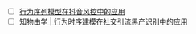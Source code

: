 - [ ] [行为序列模型在抖音风控中的应用](https://mp.weixin.qq.com/s/ivNpbImiWDihnXcW3AWvIA)
- [ ] [知物由学 | 行为时序建模在社交引流黑产识别中的应用](https://mp.weixin.qq.com/s/7m7imgVZnUvnwdR15ddjWw)
